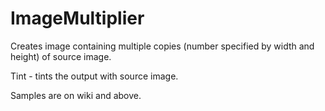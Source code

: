 # ImageMultiplier

Creates image containing multiple copies (number specified by width and height) of source image.

Tint - tints the output with source image.

Samples are on wiki and above.
